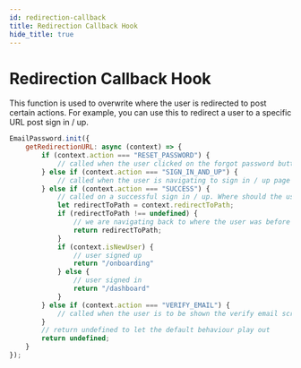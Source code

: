 ```yaml
---
id: redirection-callback
title: Redirection Callback Hook
hide_title: true
---
```


# Redirection Callback Hook

This function is used to overwrite where the user is redirected to post certain actions. For example, you can use this to redirect a user to a specific URL post sign in / up.

<!--DOCUSAURUS_CODE_TABS-->
<!--ReactJS-->
```js
EmailPassword.init({
    getRedirectionURL: async (context) => {
        if (context.action === "RESET_PASSWORD") {
            // called when the user clicked on the forgot password button
        } else if (context.action === "SIGN_IN_AND_UP") {
            // called when the user is navigating to sign in / up page
        } else if (context.action === "SUCCESS") {
            // called on a successful sign in / up. Where should the user go next?
            let redirectToPath = context.redirectToPath;
            if (redirectToPath !== undefined) {
                // we are navigating back to where the user was before they authenticated
                return redirectToPath;
            }
            if (context.isNewUser) {
                // user signed up
                return "/onboarding"
            } else {
                // user signed in
                return "/dashboard"
            }
        } else if (context.action === "VERIFY_EMAIL") {
            // called when the user is to be shown the verify email screen
        }
        // return undefined to let the default behaviour play out
        return undefined;
    }
});
```
<!--END_DOCUSAURUS_CODE_TABS-->
